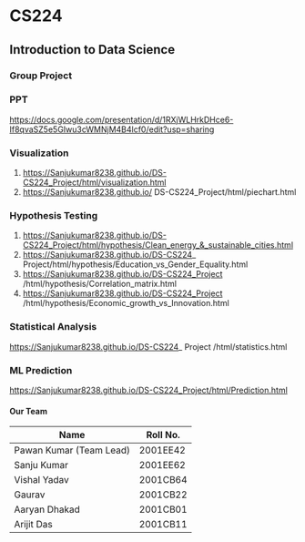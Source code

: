 # CS224

## Introduction to Data Science

### Group Project

### PPT

https://docs.google.com/presentation/d/1RXjWLHrkDHce6-If8qvaSZ5e5GIwu3cWMNjM4B4lcf0/edit?usp=sharing

### Visualization

1. https://Sanjukumar8238.github.io/DS-CS224_Project/html/visualization.html
2. https://Sanjukumar8238.github.io/ DS-CS224_Project/html/piechart.html

### Hypothesis Testing

1. https://Sanjukumar8238.github.io/DS-CS224_Project/html/hypothesis/Clean_energy_&_sustainable_cities.html
2. https://Sanjukumar8238.github.io/DS-CS224_ Project/html/hypothesis/Education_vs_Gender_Equality.html
3. https://Sanjukumar8238.github.io/DS-CS224_Project /html/hypothesis/Correlation_matrix.html
4. https://Sanjukumar8238.github.io/DS-CS224_Project /html/hypothesis/Economic_growth_vs_Innovation.html

### Statistical Analysis

https://Sanjukumar8238.github.io/DS-CS224_ Project /html/statistics.html

### ML Prediction

https://Sanjukumar8238.github.io/DS-CS224_Project/html/Prediction.html

#### Our Team

| Name                    | Roll No. |
| ----------------------- | -------- |
| Pawan Kumar (Team Lead) | 2001EE42 |
| Sanju Kumar             | 2001EE62 |
| Vishal Yadav            | 2001CB64 |
| Gaurav                  | 2001CB22 |
| Aaryan Dhakad           | 2001CB01 |
| Arijit Das              | 2001CB11 |
